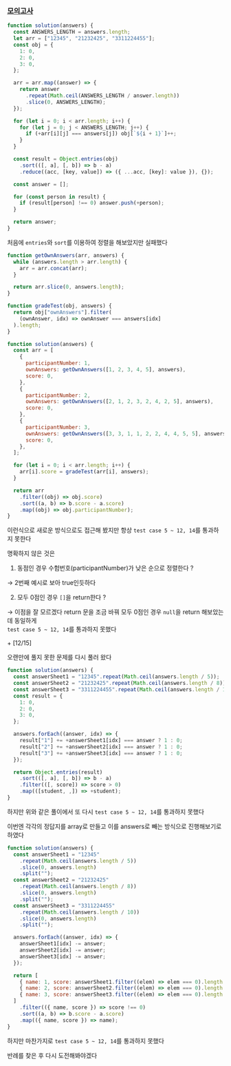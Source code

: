 ### [모의고사](https://programmers.co.kr/learn/courses/30/lessons/42840)

```js
function solution(answers) {
  const ANSWERS_LENGTH = answers.length;
  let arr = ["12345", "21232425", "3311224455"];
  const obj = {
    1: 0,
    2: 0,
    3: 0,
  };

  arr = arr.map((answer) => {
    return answer
      .repeat(Math.ceil(ANSWERS_LENGTH / answer.length))
      .slice(0, ANSWERS_LENGTH);
  });

  for (let i = 0; i < arr.length; i++) {
    for (let j = 0; j < ANSWERS_LENGTH; j++) {
      if (+arr[i][j] === answers[j]) obj[`${i + 1}`]++;
    }
  }

  const result = Object.entries(obj)
    .sort(([, a], [, b]) => b - a)
    .reduce((acc, [key, value]) => ({ ...acc, [key]: value }), {});

  const answer = [];

  for (const person in result) {
    if (result[person] !== 0) answer.push(+person);
  }

  return answer;
}
```

처음에 `entries`와 `sort`를 이용하여 정렬을 해보았지만 실패했다

```js
function getOwnAnswers(arr, answers) {
  while (answers.length > arr.length) {
    arr = arr.concat(arr);
  }

  return arr.slice(0, answers.length);
}

function gradeTest(obj, answers) {
  return obj["ownAnswers"].filter(
    (ownAnswer, idx) => ownAnswer === answers[idx]
  ).length;
}

function solution(answers) {
  const arr = [
    {
      participantNumber: 1,
      ownAnswers: getOwnAnswers([1, 2, 3, 4, 5], answers),
      score: 0,
    },
    {
      participantNumber: 2,
      ownAnswers: getOwnAnswers([2, 1, 2, 3, 2, 4, 2, 5], answers),
      score: 0,
    },
    {
      participantNumber: 3,
      ownAnswers: getOwnAnswers([3, 3, 1, 1, 2, 2, 4, 4, 5, 5], answers),
      score: 0,
    },
  ];

  for (let i = 0; i < arr.length; i++) {
    arr[i].score = gradeTest(arr[i], answers);
  }

  return arr
    .filter((obj) => obj.score)
    .sort((a, b) => b.score - a.score)
    .map((obj) => obj.participantNumber);
}
```

이런식으로 새로운 방식으로도 접근해 봤지만 항상 `test case 5 ~ 12, 14`를 통과하지 못한다

명확하지 않은 것은

1. 동점인 경우 수험번호(participantNumber)가 낮은 순으로 정렬한다 ?

&rarr; 2번째 예시로 보아 true인듯하다

2. 모두 0점인 경우 `[]`을 return한다 ?

&rarr; 이점을 잘 모르겠다 return 문을 조금 바꿔 모두 0점인 경우 `null`을 return 해보았는데 동일하게 <br />`test case 5 ~ 12, 14`를 통과하지 못했다

\+ [12/15]

오랜만에 풀지 못한 문제를 다시 풀러 왔다

```js
function solution(answers) {
  const answerSheet1 = "12345".repeat(Math.ceil(answers.length / 5));
  const answerSheet2 = "21232425".repeat(Math.ceil(answers.length / 8));
  const answerSheet3 = "3311224455".repeat(Math.ceil(answers.length / 10));
  const result = {
    1: 0,
    2: 0,
    3: 0,
  };

  answers.forEach((answer, idx) => {
    result["1"] += +answerSheet1[idx] === answer ? 1 : 0;
    result["2"] += +answerSheet2[idx] === answer ? 1 : 0;
    result["3"] += +answerSheet3[idx] === answer ? 1 : 0;
  });

  return Object.entries(result)
    .sort(([, a], [, b]) => b - a)
    .filter(([, score]) => score > 0)
    .map(([student, ,]) => +student);
}
```

하지만 위와 같은 풀이에서 또 다시 `test case 5 ~ 12, 14`를 통과하지 못했다

이번엔 각각의 정답지를 array로 만들고 이를 answers로 빼는 방식으로 진행해보기로 하였다

```js
function solution(answers) {
  const answerSheet1 = "12345"
    .repeat(Math.ceil(answers.length / 5))
    .slice(0, answers.length)
    .split("");
  const answerSheet2 = "21232425"
    .repeat(Math.ceil(answers.length / 8))
    .slice(0, answers.length)
    .split("");
  const answerSheet3 = "3311224455"
    .repeat(Math.ceil(answers.length / 10))
    .slice(0, answers.length)
    .split("");

  answers.forEach((answer, idx) => {
    answerSheet1[idx] -= answer;
    answerSheet2[idx] -= answer;
    answerSheet3[idx] -= answer;
  });

  return [
    { name: 1, score: answerSheet1.filter((elem) => elem === 0).length },
    { name: 2, score: answerSheet2.filter((elem) => elem === 0).length },
    { name: 3, score: answerSheet3.filter((elem) => elem === 0).length },
  ]
    .filter(({ name, score }) => score !== 0)
    .sort((a, b) => b.score - a.score)
    .map(({ name, score }) => name);
}
```

하지만 마찬가지로 `test case 5 ~ 12, 14`를 통과하지 못했다

반례를 찾은 후 다시 도전해봐야겠다
